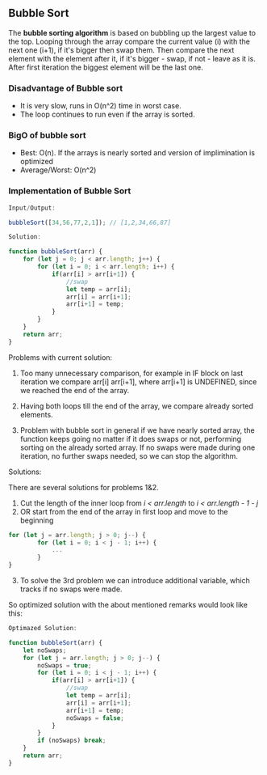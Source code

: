 ## Bubble Sort

The **bubble sorting algorithm** is based on bubbling up the largest value to the top. Looping through the array compare the current value (i) with the next one (i+1), if it's bigger then swap them. Then compare the next element with the element after it, if it's bigger - swap, if not - leave as it is. After first iteration the biggest element will  be the last one.

### Disadvantage of Bubble sort
* It is very slow, runs in O(n^2) time in worst case.
* The loop continues to run even if the array is sorted.

### BigO of bubble sort

* Best: O(n). If the arrays is nearly sorted and version of implimination is optimized
* Average/Worst: O(n^2)

### Implementation of Bubble Sort

```javascript
Input/Output:

bubbleSort([34,56,77,2,1]); // [1,2,34,66,87]
```

```javascript
Solution:

function bubbleSort(arr) {
    for (let j = 0; j < arr.length; j++) {
        for (let i = 0; i < arr.length; i++) {
            if(arr[i] > arr[i+1]) {
                //swap
                let temp = arr[i];
                arr[i] = arr[i+1];
                arr[i+1] = temp;
            }
        }    
    }
    return arr;
}
```


Problems with current solution:

1. Too many unnecessary comparison, for example in IF block on last iteration we compare arr[i] arr[i+1], where arr[i+1] is UNDEFINED, since we reached the end of the array.

2. Having both loops till the end of the array, we compare already sorted elements.

3. Problem with bubble sort in general if we have nearly sorted array, the function keeps going no matter if it does swaps or not, performing sorting on the already sorted array. If no swaps were made during one iteration, no further swaps needed, so we can stop the algorithm.


Solutions:

There are several solutions for problems 1&2. 
1. Cut the length of the inner loop from _i < arr.length_ to _i < arr.length - 1 - j_
2. OR start from the end of the array in first loop and move to the beginning

```javascript
for (let j = arr.length; j > 0; j--) {
        for (let i = 0; i < j - 1; i++) {
            ...
        }
}
```

3. To solve the 3rd problem we can introduce additional variable, which tracks if no swaps were made.


So optimized solution with the about mentioned remarks would look like this:

```javascript
Optimazed Solution:

function bubbleSort(arr) {
    let noSwaps;
    for (let j = arr.length; j > 0; j--) {
        noSwaps = true;
        for (let i = 0; i < j - 1; i++) {
            if(arr[i] > arr[i+1]) {
                //swap
                let temp = arr[i];
                arr[i] = arr[i+1];
                arr[i+1] = temp;
                noSwaps = false;
            }
        }    
        if (noSwaps) break;
    }
    return arr;
}
```